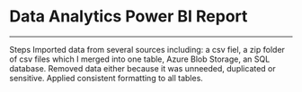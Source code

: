 # Data Analytics Power BI Report
-----------
Steps
Imported data from several sources including: a csv fiel, a zip folder of csv files which I merged into one table, Azure Blob Storage, an SQL database.
Removed data either because it was unneeded, duplicated or sensitive.
Applied consistent formatting to all tables.
